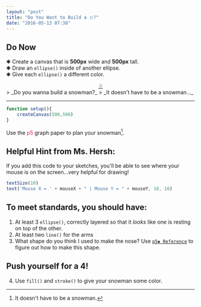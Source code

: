 ```yaml
---
layout: "post"
title: "Do You Want to Build a ⛄️?"
date: "2016-05-13 07:38"
---
```


## Do Now
✱ Create a canvas that is **500px** wide and **500px** tall.    
✱ Draw an `ellipse()` inside of another ellipse.    
✱ Give each `ellipse()` a different color.     

<div style="text-align: center"><a href="http://bsk.education/SE8_p5js/Code_Examples/Snowman/">☃</a></div>
> _Do you wanna build a snowman?_    
> _It doesn't have to be a snowman..._

---

```javascript
function setup(){
    createCanvas(500,500)
}
```

Use the <span style="color: #ED1F5E">p5</span> graph paper to plan your snowman[^1].

## <span class="mega-octicon octicon-light-bulb"></span>Helpful Hint from Ms. Hersh:
If you add this code to your sketches, you'll be able to see where your mouse is on the screen...very helpful for drawing!

```javascript
textSize(10)
text('Mouse X = ' + mouseX + " | Mouse Y = " + mouseY, 10, 10)
```

## <span class="mega-octicon octicon-check"></span> To meet standards, you should have:
1. At least 3 `ellipse()`, correctly layered so that it _looks_ like one is resting on top of the other.
2. At least two `line()` for the arms
3. What shape do you think I used to make the nose? Use [`p5✱ Reference`](https://p5js.org/reference/) to figure out how to make this shape.

## <span class="mega-octicon octicon-rocket"></span> Push yourself for a 4!
4. Use `fill()` and `stroke()` to give your snowman some color.

[^1]: It doesn't have to be a snowman.
